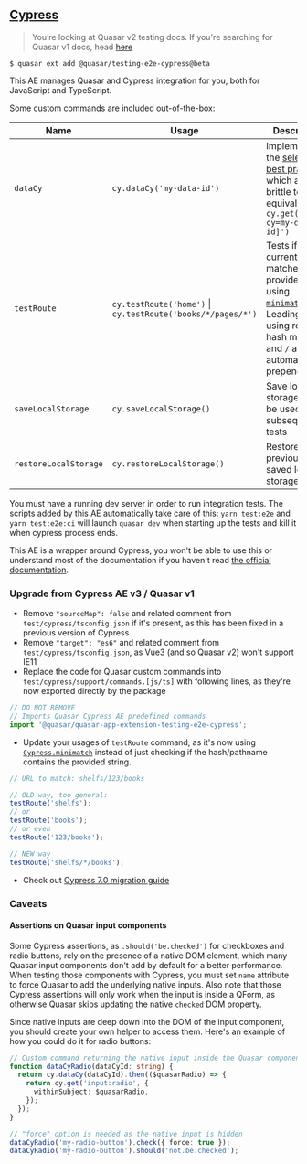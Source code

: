## [Cypress](https://www.cypress.io/)

> You’re looking at Quasar v2 testing docs. If you're searching for Quasar v1 docs, head [here](https://testing.quasar.dev/packages/e2e-cypress/)

```shell
$ quasar ext add @quasar/testing-e2e-cypress@beta
```

This AE manages Quasar and Cypress integration for you, both for JavaScript and TypeScript.

Some custom commands are included out-of-the-box:

| Name                  | Usage                                                       | Description                                                                                                                                                                                              |
| --------------------- | ----------------------------------------------------------- | -------------------------------------------------------------------------------------------------------------------------------------------------------------------------------------------------------- |
| `dataCy`              | `cy.dataCy('my-data-id')`                                   | Implements the [selection best practice](https://docs.cypress.io/guides/references/best-practices.html#Selecting-Elements) which avoids brittle tests, is equivalent to `cy.get('[data-cy=my-data-id]')` |
| `testRoute`           | `cy.testRoute('home')` \| `cy.testRoute('books/*/pages/*')` | Tests if the current URL matches the provided string using [`minimatch`](https://docs.cypress.io/api/utilities/minimatch). Leading `#`, if using router hash mode, and `/` are automatically prepended.  |
| `saveLocalStorage`    | `cy.saveLocalStorage()`                                     | Save local storage data to be used in subsequent tests                                                                                                                                                   |
| `restoreLocalStorage` | `cy.restoreLocalStorage()`                                  | Restore previously saved local storage data                                                                                                                                                              |

You must have a running dev server in order to run integration tests. The scripts added by this AE automatically take care of this: `yarn test:e2e` and `yarn test:e2e:ci` will launch `quasar dev` when starting up the tests and kill it when cypress process ends.

This AE is a wrapper around Cypress, you won't be able to use this or understand most of the documentation if you haven't read [the official documentation](https://docs.cypress.io/guides/core-concepts/introduction-to-cypress.html).

### Upgrade from Cypress AE v3 / Quasar v1

- Remove `"sourceMap": false` and related comment from `test/cypress/tsconfig.json` if it's present, as this has been fixed in a previous version of Cypress
- Remove `"target": "es6"` and related comment from `test/cypress/tsconfig.json`, as Vue3 (and so Quasar v2) won't support IE11
- Replace the code for Quasar custom commands into `test/cypress/support/commands.[js/ts]` with following lines, as they're now exported directly by the package

```ts
// DO NOT REMOVE
// Imports Quasar Cypress AE predefined commands
import '@quasar/quasar-app-extension-testing-e2e-cypress';
```

- Update your usages of `testRoute` command, as it's now using [`Cypress.minimatch`](https://docs.cypress.io/api/utilities/minimatch) instead of just checking if the hash/pathname contains the provided string.

```ts
// URL to match: shelfs/123/books

// OLD way, too general:
testRoute('shelfs');
// or
testRoute('books');
// or even
testRoute('123/books');

// NEW way
testRoute('shelfs/*/books');
```

- Check out [Cypress 7.0 migration guide](https://docs.cypress.io/guides/references/migration-guide#Migrating-to-Cypress-7-0)

### Caveats

#### Assertions on Quasar input components

Some Cypress assertions, as `.should('be.checked')` for checkboxes and radio buttons, rely on the presence of a native DOM element, which many Quasar input components don't add by default for a better performance.
When testing those components with Cypress, you must set `name` attribute to force Quasar to add the underlying native inputs.
Also note that those Cypress assertions will only work when the input is inside a QForm, as otherwise Quasar skips updating the native `checked` DOM property.

Since native inputs are deep down into the DOM of the input component, you should create your own helper to access them.
Here's an example of how you could do it for radio buttons:

```ts
// Custom command returning the native input inside the Quasar component
function dataCyRadio(dataCyId: string) {
  return cy.dataCy(dataCyId).then(($quasarRadio) => {
    return cy.get('input:radio', {
      withinSubject: $quasarRadio,
    });
  });
}

// "force" option is needed as the native input is hidden
dataCyRadio('my-radio-button').check({ force: true });
dataCyRadio('my-radio-button').should('not.be.checked');
```
